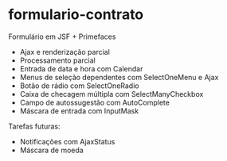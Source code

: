 formulario-contrato
===================

Formulário em JSF + Primefaces 

- Ajax e renderização parcial 
- Processamento parcial 
- Entrada de data e hora com Calendar
- Menus de seleção dependentes com SelectOneMenu e Ajax 
- Botão de rádio com SelectOneRadio 
- Caixa de checagem múltipla com SelectManyCheckbox 
- Campo de autossugestão com AutoComplete
- Máscara de entrada com InputMask 


Tarefas futuras:
- Notificações com AjaxStatus
- Máscara de moeda
